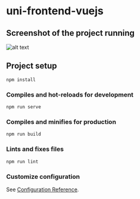 # uni-frontend-vuejs

## Screenshot of the project running

![alt text][screenshot]

[screenshot]: https://celest1nee.files.wordpress.com/2022/09/image-3.png?w=1024 "App screenshot"

## Project setup
```
npm install
```

### Compiles and hot-reloads for development
```
npm run serve
```

### Compiles and minifies for production
```
npm run build
```

### Lints and fixes files
```
npm run lint
```

### Customize configuration
See [Configuration Reference](https://cli.vuejs.org/config/).
